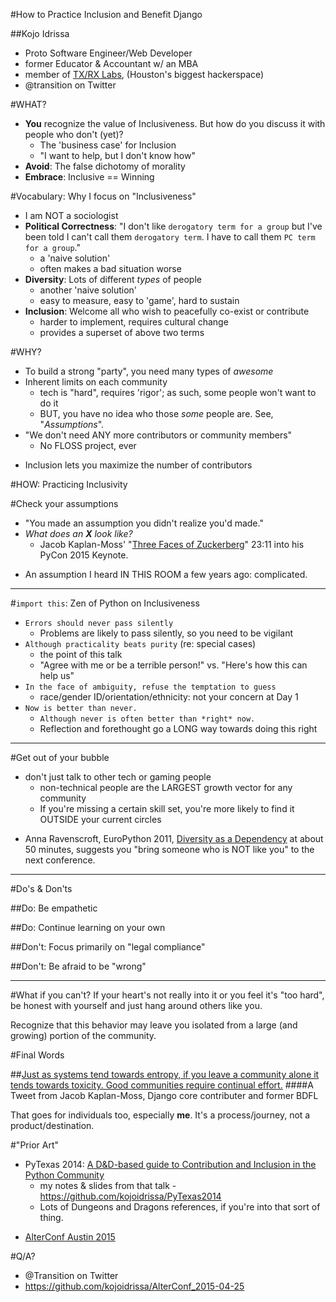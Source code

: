 #How to Practice Inclusion and Benefit Django

##Kojo Idrissa
-  Proto Software Engineer/Web Developer
-  former Educator & Accountant w/ an MBA
-  member of [TX/RX Labs](https://txrxlabs.org/), (Houston's biggest hackerspace)
-  @transition on Twitter


#WHAT?
-  **You** recognize the value of Inclusiveness. But how do you discuss it with people who don't (yet)?
    +  The 'business case' for Inclusion
    +  "I want to help, but I don't know how"
-  **Avoid**: The false dichotomy of morality
-  **Embrace**: Inclusive == Winning


#Vocabulary: Why I focus on "Inclusiveness" 
-  I am NOT a sociologist
-  **Political Correctness**: "I don't like `derogatory term for a group` but I've been told I can't call them `derogatory term`. I have to call them `PC term for a group`."
    +  a 'naive solution'
    +  often makes a bad situation worse
-  **Diversity**: Lots of different *types* of people
    +  another 'naive solution'
    +  easy to measure, easy to 'game', hard to sustain
-  **Inclusion**: Welcome all who wish to peacefully co-exist or contribute
    +  harder to implement, requires cultural change
    +  provides a superset of above two terms

#WHY?
-  To build a strong "party", you need many types of *awesome*
-  Inherent limits on each community
    +  tech is "hard", requires 'rigor'; as such, some people won't want to do it
    *  BUT, you have no idea who those *some* people are. See, "*Assumptions*".
-  "We don't need ANY more contributors or community members"
    *  No FLOSS project, ever
+  Inclusion lets you maximize the number of contributors

#HOW: Practicing Inclusivity

#Check your assumptions
+  "You made an assumption you didn't realize you'd made."
+  *What does an **X** look like?*
    +  Jacob Kaplan-Moss' "[Three Faces of Zuckerberg](https://www.youtube.com/watch?v=hIJdFxYlEKE)" 23:11 into his PyCon 2015 Keynote.
-  An assumption I heard IN THIS ROOM a few years ago: complicated.

---

#`import this`: Zen of Python on Inclusiveness
-  `Errors should never pass silently`
    +  Problems are likely to pass silently, so you need to be vigilant
-  `Although practicality beats purity` (re: special cases)
    +  the point of this talk
    +  "Agree with me or be a terrible person!" vs. "Here's how this can help us"
-  `In the face of ambiguity, refuse the temptation to guess`
    +  race/gender ID/orientation/ethnicity: not your concern at Day 1
-  `Now is better than never.`
    +  `Although never is often better than *right* now.`
    +  Reflection and forethought go a LONG way towards doing this right

---

#Get out of your bubble
+  don't just talk to other tech or gaming people
    +  non-technical people are the LARGEST growth vector for any community
    +  If you're missing a certain skill set, you're more likely to find it OUTSIDE your current circles
-  Anna Ravenscroft, EuroPython 2011, [Diversity as a Dependency](https://www.youtube.com/watch?v=PLYI46Ou-wI) at about 50 minutes, suggests you "bring someone who is NOT like you" to the next conference.

---

#Do's & Don'ts

##Do: Be empathetic

##Do: Continue learning on your own

##Don't: Focus primarily on "legal compliance"

##Don't: Be afraid to be "wrong"


---

#What if you can't?
If your heart's not really into it or you feel it's "too hard", be honest with yourself and just hang around others like you. 

Recognize that this behavior may leave you isolated from a large (and growing) portion of the community.

#Final Words

##[Just as systems tend towards entropy, if you leave a community alone it tends towards toxicity. Good communities require continual effort.](https://twitter.com/jacobian/status/514104755660914688)
####A Tweet from Jacob Kaplan-Moss, Django core contributer and former BDFL

That goes for individuals too, especially **me**. It's a process/journey, not a product/destination.

#"Prior Art"
-  PyTexas 2014: [A D&D-based guide to Contribution and Inclusion in the Python Community](https://www.youtube.com/watch?v=Xpd9ms2v3Yc)
    +  my notes & slides from that talk - https://github.com/kojoidrissa/PyTexas2014
    -  Lots of Dungeons and Dragons references, if you're into that sort of thing.
*  [AlterConf Austin 2015](http://www.alterconf.com/speakers/kojo-idrissa)

#Q/A?
-  @Transition on Twitter
-  https://github.com/kojoidrissa/AlterConf_2015-04-25

